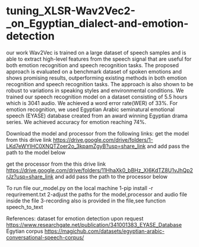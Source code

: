 # tuning_XLSR-Wav2Vec2-_on_Egyptian_dialect-and-emotion-detection

our work
Wav2Vec is trained on a large dataset of speech samples and is able to extract high-level features from the speech signal that are useful for both emotion recognition and speech recognition tasks. The proposed approach is evaluated on a benchmark dataset of spoken emotions and shows promising results, outperforming existing methods in both emotion recognition and speech recognition tasks. The approach is also shown to be robust to variations in speaking styles and environmental conditions. We  trained our speech recognition model on a dataset consisting of 5.5 hours which is 3041 audio.
We achieved a word error rate(WER) of 33%. For emotion recognition, we used Egyptian Arabic seminatural emotional speech (EYASE) database created from an award winning Egyptian drama series. 
We achieved accuracy for emotion reaching 74%. 


Download the model and processor from the following links:
get the model from this drive link https://drive.google.com/drive/folders/1-LKd7eWYIHC0XNQTZoer2o_3kpamZgyB?usp=share_link
and add pass the path to the model below

get the processor from the this drive link https://drive.google.com/drive/folders/11HhaXk0_bBHz_XI6KdTZ8U1vJhQp2rJz?usp=share_link
and add pass the path to the processor below


To run file our_model.py on the local machine 
1-pip install -r requrirement.txt
2-adjust the paths for the model,processor and audio file inside the file
3-recording also is provided in the file,see function speech_to_text


References:
dataset for emotion detection upon request https://www.researchgate.net/publication/341001383_EYASE_Database
Egytian corpus  https://magichub.com/datasets/egyptian-arabic-conversational-speech-corpus/
